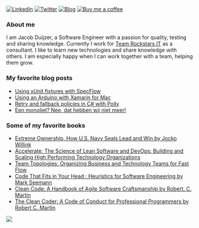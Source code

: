 [![LinkedIn](https://img.shields.io/badge/linkedin-%230077B5.svg?&style=for-the-badge&logo=linkedin&logoColor=white)](https://linkedin.com/in/jacobduijzer) 
[![Twitter](https://img.shields.io/badge/twitter-%231DA1F2.svg?&style=for-the-badge&logo=twitter&logoColor=white)](https://www.twitter.com/jacobduijzer)
[![Blog](https://img.shields.io/static/v1?logo=hugo&label=personal&message=Blog&style=for-the-badge&logoColor=white)](https://blog.duijzer.com)
[![Buy me a coffee](https://img.shields.io/badge/donate-buy%20me%20a%20coffee-yellow?logo=buymeacoffee&label=Donate&style=for-the-badge&logoColor=white)](https://www.buymeacoffee.com/jacobduijzer)

### About me

I am Jacob Duijzer, a Software Engineer with a passion for quality, testing and sharing knowledge. Currently I work for [Team Rockstars IT](https://www.teamrockstars.nl) as a consultant. I like to learn new technologies and share knowledge with others. I am especially happy when I can work together with a team, helping them grow. 

### My favorite blog posts

* [Using xUnit fixtures with SpecFlow](https://blog.duijzer.com/posts/specflow-xunit-fixtures/) 
* [Using an Arduino with Xamarin for Mac](https://blog.duijzer.com/posts/xamarin-mac-arduino/) 
* [Retry and fallback policies in C# with Polly](https://blog.duijzer.com/posts/polly-refit/) 
* [Een monoliet? Nee, dat hebben wij niet meer!](https://blog.duijzer.com/nl/posts/team_topologiesmonolieten/)

### Some of my favorite books

* [Extreme Ownership, How U.S. Navy Seals Lead and Win by Jocko Willink](https://www.amazon.com/Extreme-Ownership-U-S-Navy-SEALs/dp/1250067057) 
* [Accelerate: The Science of Lean Software and DevOps: Building and Scaling High Performing Technology Organizations](https://www.amazon.com/Accelerate-Software-Performing-Technology-Organizations/dp/1942788339/ref=mp_s_a_1_2?crid=1EVOOBNAIHJF1&keywords=Accelerate%3A+The+Science+of+Lean+Software+and+DevOps%3A+Building+and+Scaling+High+Performing+Technology+Organizations&qid=1660453284&sprefix=accelerate+the+science+of+lean+software+and+devops+building+and+scaling+high+performing+technology+organizations%2Caps%2C176&sr=8-2)
* [Team Topologies: Organizing Business and Technology Teams for Fast Flow](https://teamtopologies.com/book)
* [Code That Fits in Your Head : Heuristics for Software Engineering by Mark Seemann](https://www.amazon.com/Code-That-Fits-Your-Head/dp/0137464401) 
* [Clean Code: A Handbook of Agile Software Craftsmanship by Robert. C. Martin](https://www.amazon.com/Clean-Code-Handbook-Software-Craftsmanship/dp/0132350882/ref=mp_s_a_1_1?crid=2OU3F4DUZEPWT&keywords=clean+code&qid=1644644340&s=books&sprefix=Clean+code%2Cstripbooks%2C192&sr=1-1) 
* [The Clean Coder: A Code of Conduct for Professional Programmers by Robert C. Martin](https://www.amazon.com/Clean-Coder-Conduct-Professional-Programmers/dp/B08X7MNTCX/ref=mp_s_a_1_1?crid=14A8O8H8Q8Q38&keywords=the+clean+coder&qid=1644644523&sprefix=The+clea%2Caps%2C202&sr=8-1) 


![](https://komarev.com/ghpvc/?username=jacobduijzer&color=blue)

